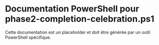 # Documentation PowerShell pour phase2-completion-celebration.ps1

Cette documentation est un placeholder et doit être générée par un outil PowerShell spécifique.
